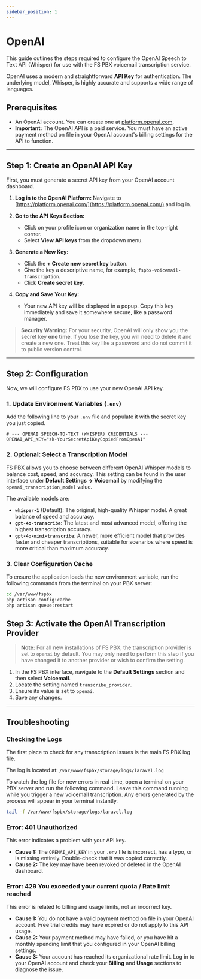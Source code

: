 ```yaml
---
sidebar_position: 1
---
```


# OpenAI

This guide outlines the steps required to configure the OpenAI Speech to Text API (Whisper) for use with the FS PBX voicemail transcription service.

OpenAI uses a modern and straightforward **API Key** for authentication. The underlying model, Whisper, is highly accurate and supports a wide range of languages.

## Prerequisites

*   An OpenAI account. You can create one at [platform.openai.com](https://platform.openai.com/).
*   **Important:** The OpenAI API is a paid service. You must have an active payment method on file in your OpenAI account's billing settings for the API to function.

---

## Step 1: Create an OpenAI API Key

First, you must generate a secret API key from your OpenAI account dashboard.

1.  **Log in to the OpenAI Platform:**
    Navigate to [https://platform.openai.com/](https://platform.openai.com/) and log in.

2.  **Go to the API Keys Section:**
    *   Click on your profile icon or organization name in the top-right corner.
    *   Select **View API keys** from the dropdown menu.

3.  **Generate a New Key:**
    *   Click the **+ Create new secret key** button.
    *   Give the key a descriptive name, for example, `fspbx-voicemail-transcription`.
    *   Click **Create secret key**.

4.  **Copy and Save Your Key:**
    *   Your new API key will be displayed in a popup. Copy this key immediately and save it somewhere secure, like a password manager.

> **Security Warning:** For your security, OpenAI will only show you the secret key **one time**. If you lose the key, you will need to delete it and create a new one. Treat this key like a password and do not commit it to public version control.

---

## Step 2: Configuration

Now, we will configure FS PBX to use your new OpenAI API key.

### 1. Update Environment Variables (`.env`)

Add the following line to your `.env` file and populate it with the secret key you just copied.

```dotenv
# --- OPENAI SPEECH-TO-TEXT (WHISPER) CREDENTIALS ---
OPENAI_API_KEY="sk-YourSecretApiKeyCopiedFromOpenAI"
```

### 2. Optional: Select a Transcription Model

FS PBX allows you to choose between different OpenAI Whisper models to balance cost, speed, and accuracy. This setting can be found in the user interface under **Default Settings -> Voicemail** by modifying the `openai_transcription_model` value.

The available models are:
*   **`whisper-1`** (Default): The original, high-quality Whisper model. A great balance of speed and accuracy.
*   **`gpt-4o-transcribe`**: The latest and most advanced model, offering the highest transcription accuracy.
*   **`gpt-4o-mini-transcribe`**: A newer, more efficient model that provides faster and cheaper transcriptions, suitable for scenarios where speed is more critical than maximum accuracy.

### 3. Clear Configuration Cache

To ensure the application loads the new environment variable, run the following commands from the terminal on your PBX server:

```bash
cd /var/www/fspbx
php artisan config:cache
php artisan queue:restart
```

## Step 3: Activate the OpenAI Transcription Provider

> **Note:** For all new installations of FS PBX, the transcription provider is set to `openai` by default. You may only need to perform this step if you have changed it to another provider or wish to confirm the setting.

1.  In the FS PBX interface, navigate to the **Default Settings** section and then select **Voicemail**.
2.  Locate the setting named `transcribe_provider`.
3.  Ensure its value is set to `openai`.
4.  Save any changes.

---

## Troubleshooting

### Checking the Logs

The first place to check for any transcription issues is the main FS PBX log file.

The log is located at: `/var/www/fspbx/storage/logs/laravel.log`

To watch the log file for new errors in real-time, open a terminal on your PBX server and run the following command. Leave this command running while you trigger a new voicemail transcription. Any errors generated by the process will appear in your terminal instantly.

```bash
tail -f /var/www/fspbx/storage/logs/laravel.log
```

### Error: 401 Unauthorized

This error indicates a problem with your API key.

*   **Cause 1:** The `OPENAI_API_KEY` in your `.env` file is incorrect, has a typo, or is missing entirely. Double-check that it was copied correctly.
*   **Cause 2:** The key may have been revoked or deleted in the OpenAI dashboard.

### Error: 429 You exceeded your current quota / Rate limit reached

This error is related to billing and usage limits, not an incorrect key.

*   **Cause 1:** You do not have a valid payment method on file in your OpenAI account. Free trial credits may have expired or do not apply to this API usage.
*   **Cause 2:** Your payment method may have failed, or you have hit a monthly spending limit that you configured in your OpenAI billing settings.
*   **Cause 3:** Your account has reached its organizational rate limit. Log in to your OpenAI account and check your **Billing** and **Usage** sections to diagnose the issue.